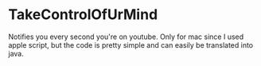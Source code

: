 # TakeControlOfUrMind
Notifies you every second you're on youtube. Only for mac since I used apple script, but the code is pretty simple and can easily be translated into java. 
